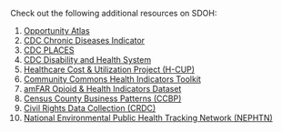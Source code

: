 Check out the following additional resources on SDOH:

1) [Opportunity Atlas](https://www.opportunityatlas.org/)
2) [CDC Chronic Diseases Indicator](https://www.cdc.gov/cdi/index.html)
3) [CDC PLACES](https://www.cdc.gov/places/index.html)
4) [CDC Disability and Health System](https://www.cdc.gov/ncbddd/disabilityandhealth/dhds/index.html)
5) [Healthcare Cost & Utilization Project (H-CUP)](https://www.hcup-us.ahrq.gov/overview.jsp)
6) [Community Commons Health Indicators Toolkit](https://www.communitycommons.org/collections/Maps-and-Data)
7) [amFAR Opioid & Health Indicators Dataset](https://opioid.amfar.org/)
8) [Census County Business Patterns (CCBP)](https://www.census.gov/programs-surveys/cbp/data/datasets.html)
9) [Civil Rights Data Collection (CRDC)](https://www2.ed.gov/about/offices/list/ocr/data.html)
10) [National Environmental Public Health Tracking Network (NEPHTN)](https://ephtracking.cdc.gov/)
